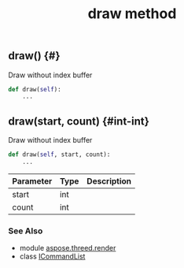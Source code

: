 ﻿---
title: draw method
second_title: Aspose.3D for Python via .NET API References
description: 
type: docs
weight: 60
url: /python-net/aspose.threed.render/icommandlist/draw/
is_root: false
---

## draw() {#}

Draw without index buffer



```python
def draw(self):
    ...
```




## draw(start, count) {#int-int}

Draw without index buffer



```python
def draw(self, start, count):
    ...
```


| Parameter | Type | Description |
| :- | :- | :- |
| start | int |  |
| count | int |  |



### See Also
* module [aspose.threed.render](../../)
* class [ICommandList](/3d/python-net/aspose.threed.render/icommandlist)
